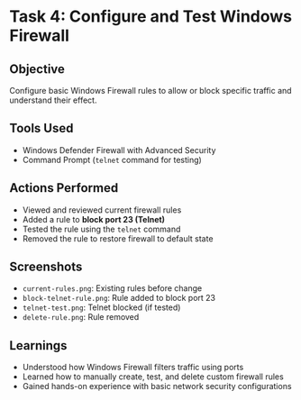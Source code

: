 # Task 4: Configure and Test Windows Firewall

## Objective
Configure basic Windows Firewall rules to allow or block specific traffic and understand their effect.

## Tools Used
- Windows Defender Firewall with Advanced Security
- Command Prompt (`telnet` command for testing)

## Actions Performed
- Viewed and reviewed current firewall rules
- Added a rule to **block port 23 (Telnet)**
- Tested the rule using the `telnet` command
- Removed the rule to restore firewall to default state

## Screenshots
- `current-rules.png`: Existing rules before change
- `block-telnet-rule.png`: Rule added to block port 23
- `telnet-test.png`: Telnet blocked (if tested)
- `delete-rule.png`: Rule removed

## Learnings
- Understood how Windows Firewall filters traffic using ports
- Learned how to manually create, test, and delete custom firewall rules
- Gained hands-on experience with basic network security configurations
